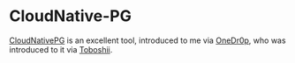 # CloudNative-PG

[CloudNativePG](https://cloudnative-pg.io/) is an excellent tool, introduced to me via [OneDr0p](https://github.com/onedr0p), who was introduced to it via [Toboshii](https://github.com/Toboshii).
